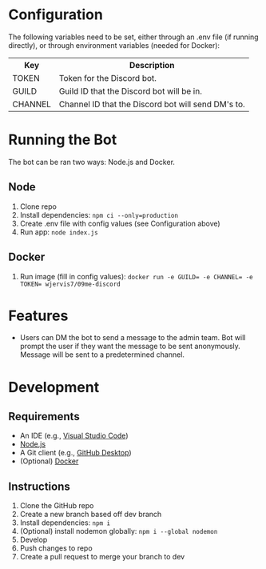 # Configuration
The following variables need to be set, either through an .env file (if running directly), or through environment variables (needed for Docker):
<table>
    <tr>
        <th>Key</th>
        <th>Description</th>
    </tr>
    <tr>
        <td>TOKEN</td>
        <td>Token for the Discord bot.</td>
    </tr>
    <tr>
        <td>GUILD</td>
        <td>Guild ID that the Discord bot will be in.</td>
    </tr>
    <tr>
        <td>CHANNEL</td>
        <td>Channel ID that the Discord bot will send DM's to.</td>
    </tr>
</table>

# Running the Bot
The bot can be ran two ways: Node.js and Docker.

## Node
1. Clone repo
1. Install dependencies: `npm ci --only=production`
1. Create .env file with config values (see Configuration above)
1. Run app: `node index.js`

## Docker
1. Run image (fill in config values): `docker run -e GUILD= -e CHANNEL= -e TOKEN= wjervis7/09me-discord`

# Features
 - Users can DM the bot to send a message to the admin team.  Bot will prompt the user if they want the message to be sent anonymously.  Message will be sent to a predetermined channel.
 
 # Development

 ## Requirements

  - An IDE (e.g., [Visual Studio Code](https://code.visualstudio.com/download))
  - [Node.js](https://nodejs.org/en/)
  - A Git client (e.g., [GitHub Desktop](https://desktop.github.com/))
  - (Optional) [Docker](https://docs.docker.com/get-docker/)

## Instructions

1. Clone the GitHub repo 
1. Create a new branch based off dev branch
1. Install dependencies: `npm i`
1. (Optional) install nodemon globally: `npm i --global nodemon`
1. Develop
1. Push changes to repo
1. Create a pull request to merge your branch to dev
